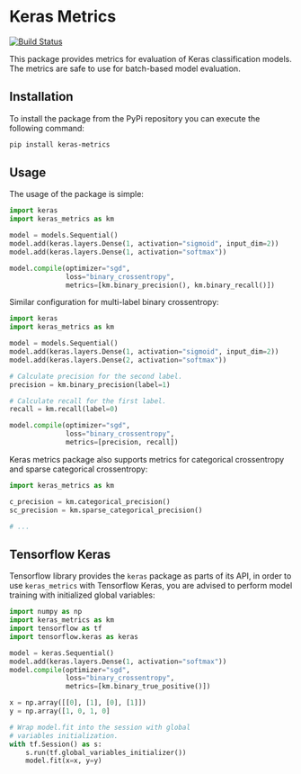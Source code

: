 # Keras Metrics

[![Build Status][BuildStatus]](https://travis-ci.org/netrack/keras-metrics)

This package provides metrics for evaluation of Keras classification models.
The metrics are safe to use for batch-based model evaluation.

## Installation

To install the package from the PyPi repository you can execute the following
command:
```sh
pip install keras-metrics
```

## Usage

The usage of the package is simple:
```py
import keras
import keras_metrics as km

model = models.Sequential()
model.add(keras.layers.Dense(1, activation="sigmoid", input_dim=2))
model.add(keras.layers.Dense(1, activation="softmax"))

model.compile(optimizer="sgd",
              loss="binary_crossentropy",
              metrics=[km.binary_precision(), km.binary_recall()])
```

Similar configuration for multi-label binary crossentropy:
```py
import keras
import keras_metrics as km

model = models.Sequential()
model.add(keras.layers.Dense(1, activation="sigmoid", input_dim=2))
model.add(keras.layers.Dense(2, activation="softmax"))

# Calculate precision for the second label.
precision = km.binary_precision(label=1)

# Calculate recall for the first label.
recall = km.recall(label=0)

model.compile(optimizer="sgd",
              loss="binary_crossentropy",
              metrics=[precision, recall])
```

Keras metrics package also supports metrics for categorical crossentropy and
sparse categorical crossentropy:
```py
import keras_metrics as km

c_precision = km.categorical_precision()
sc_precision = km.sparse_categorical_precision()

# ...
```

## Tensorflow Keras

Tensorflow library provides the ```keras``` package as parts of its API, in
order to use ```keras_metrics``` with Tensorflow Keras, you are advised to
perform model training with initialized global variables:
```py
import numpy as np
import keras_metrics as km
import tensorflow as tf
import tensorflow.keras as keras

model = keras.Sequential()
model.add(keras.layers.Dense(1, activation="softmax"))
model.compile(optimizer="sgd",
              loss="binary_crossentropy",
              metrics=[km.binary_true_positive()])

x = np.array([[0], [1], [0], [1]])
y = np.array([1, 0, 1, 0]

# Wrap model.fit into the session with global
# variables initialization.
with tf.Session() as s:
    s.run(tf.global_variables_initializer())
    model.fit(x=x, y=y)
```

[BuildStatus]: https://travis-ci.org/netrack/keras-metrics.svg?branch=master
